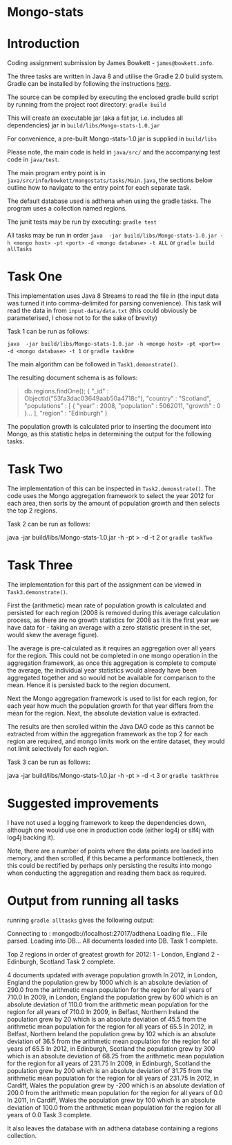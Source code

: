 Mongo-stats
===========

Introduction
============

Coding assignment submission by James Bowkett - `james@bowkett.info`.

The three tasks are written in Java 8 and utilise the Gradle 2.0 build system.  
Gradle can be installed by following the instructions [here](http://www.gradle.org/installation). 

The source can be compiled by executing the enclosed gradle build script by 
running from the project root directory:
`gradle build`

This will create an executable jar (aka a fat jar, i.e. includes all 
dependencies) jar in `build/libs/Mongo-stats-1.0.jar`

For convenience, a pre-built Mongo-stats-1.0.jar is supplied in `build/libs`

Please note, the main code is held in `java/src/` and the accompanying test code 
in `java/test`.

The main program entry point is in `java/src/info/bowkett/mongostats/tasks/Main.java`, 
the sections below outline how to navigate to the entry point for each separate task.

The default database used is adthena when using the gradle tasks.  The program 
uses a collection named regions.

The junit tests may be run by executing:
 `gradle test`
 
All tasks may be run in order
`java  -jar build/libs/Mongo-stats-1.0.jar -h <mongo host> -pt <port> -d <mongo database> -t ALL`
or
`gradle build allTasks`

Task One
========

This implementation uses Java 8 Streams to read the file in (the input data was 
turned it into comma-delimited for parsing convenience).  This task will read 
the data in from `input-data/data.txt` (this could obviously be parameterised, 
I chose not to for the sake of brevity)

Task 1 can be run as follows:

`java  -jar build/libs/Mongo-stats-1.0.jar -h <mongo host> -pt <port>> -d <mongo database> -t 1`
or
`gradle taskOne`

The main algorithm can be followed in `Task1.demonstrate()`.

The resulting document schema is as follows:

> db.regions.findOne();
{
	"_id" : ObjectId("53fa3dac03649aab50a4718c"),
	"country" : "Scotland",
	"populations" : [
		{
			"year" : 2008,
			"population" : 5062011,
			"growth" : 0
		}...
  ],
  "region" : "Edinburgh"
}

The population growth is calculated prior to inserting the document into Mongo, 
as this statistic helps in determining the output for the following tasks. 

Task Two
========

The implementation of this can be inspected in `Task2.demonstrate()`.  The code 
uses the Mongo aggregation framework to select the year 2012 for each 
area, then sorts by the amount of population growth and then selects the top 2 
regions.

Task 2 can be run as follows:

java  -jar build/libs/Mongo-stats-1.0.jar -h <mongo host> -pt <port>> -d <mongo database> -t 2
or
`gradle taskTwo`


Task Three
==========

The implementation for this part of the assignment can be viewed in 
`Task3.demonstrate()`.

First the (arithmetic) mean rate of population growth is calculated and 
persisted for each region (2008 is removed during this average calculation 
process, as there are no growth statistics for 2008 as it is the first year we 
have data for - taking an average with a zero statistic present in the set, 
would skew the average figure).
  
The average is pre-calculated as it requires an aggregation over all years for 
the region.  This could not be completed in one mongo operation in the 
aggregation framework, as once this aggregation is complete to compute the 
average, the individual year statistics would already have been aggregated 
together and so would not be available for comparison to the mean.  Hence it is 
persisted back to the region document.

Next the Mongo aggregation framework is used to list for each region, for each 
year how much the population growth for that year differs from the mean for the 
region.  Next, the absolute deviation value is extracted. 

The results are then scrolled within the Java DAO code as this cannot be extracted 
from within the aggregation framework as the top 2 for each region are required, 
and mongo limits work on the entire dataset, they would not limit selectively 
for each region.

Task 3 can be run as follows:

java  -jar build/libs/Mongo-stats-1.0.jar -h <mongo host> -pt <port>> -d <mongo database> -t 3
or
`gradle taskThree`


Suggested improvements
======================
I have not used a logging framework to keep the dependencies down, although one 
would use one in production code (either log4j or slf4j with log4j backing it).

Note, there are a number of points where the data points are loaded into memory, 
and then scrolled, if this became a performance bottleneck, then this could be 
rectified by perhaps only persisting the results into mongo when conducting the 
aggregation and reading them back as required.


Output from running all tasks
=============================

running `gradle alltasks` gives the following output:

Connecting to : mongodb://localhost:27017/adthena
Loading file...
File parsed.  Loading into DB...
All documents loaded into DB.  Task 1 complete.

Top 2 regions in order of greatest growth for 2012:
1 - London, England
2 - Edinburgh, Scotland
Task 2 complete.

4 documents updated with average population growth
In 2012, in London, England the population grew by 1000 which is an absolute deviation of 290.0 from the arithmetic mean population for the region for all years of 710.0
In 2009, in London, England the population grew by 600 which is an absolute deviation of 110.0 from the arithmetic mean population for the region for all years of 710.0
In 2009, in Belfast, Northern Ireland the population grew by 20 which is an absolute deviation of 45.5 from the arithmetic mean population for the region for all years of 65.5
In 2012, in Belfast, Northern Ireland the population grew by 102 which is an absolute deviation of 36.5 from the arithmetic mean population for the region for all years of 65.5
In 2012, in Edinburgh, Scotland the population grew by 300 which is an absolute deviation of 68.25 from the arithmetic mean population for the region for all years of 231.75
In 2009, in Edinburgh, Scotland the population grew by 200 which is an absolute deviation of 31.75 from the arithmetic mean population for the region for all years of 231.75
In 2012, in Cardiff, Wales the population grew by -200 which is an absolute deviation of 200.0 from the arithmetic mean population for the region for all years of 0.0
In 2011, in Cardiff, Wales the population grew by 100 which is an absolute deviation of 100.0 from the arithmetic mean population for the region for all years of 0.0
Task 3 complete.

It also leaves the database with an adthena database containing a regions 
collection.